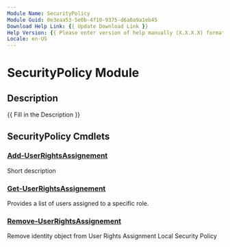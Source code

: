```yaml
---
Module Name: SecurityPolicy
Module Guid: 0e3eaa53-5e0b-4f10-9375-d6a0a9a1eb45
Download Help Link: {{ Update Download Link }}
Help Version: {{ Please enter version of help manually (X.X.X.X) format }}
Locale: en-US
---
```


# SecurityPolicy Module
## Description
{{ Fill in the Description }}

## SecurityPolicy Cmdlets
### [Add-UserRightsAssignement](Add-UserRightsAssignement.md)
Short description

### [Get-UserRightsAssignement](Get-UserRightsAssignement.md)
Provides a list of users assigned to a specific role.

### [Remove-UserRightsAssignement](Remove-UserRightsAssignement.md)
Remove identity object from User Rights Assignment Local Security Policy

